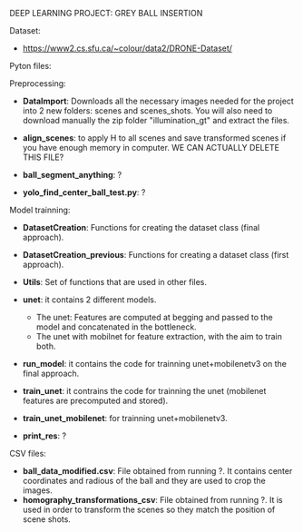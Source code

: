 DEEP LEARNING PROJECT: 
GREY BALL INSERTION

Dataset:
- https://www2.cs.sfu.ca/~colour/data2/DRONE-Dataset/
  
Pyton files:

Preprocessing:
- **DataImport**: Downloads all the necessary images needed for the project into 2 new folders: scenes and scenes_shots.
  You will also need to download manually the zip folder "illumination_gt" and extract the files.

- **align_scenes**:  to apply H to all scenes and save transformed scenes if you have enough memory in computer. WE CAN ACTUALLY DELETE THIS FILE?
- **ball_segment_anything**: ?
- **yolo_find_center_ball_test.py**: ?

Model trainning:
- **DatasetCreation**: Functions for creating the dataset class (final approach).
- **DatasetCreation_previous**: Functions for creating a dataset class (first approach).
- **Utils**: Set of functions that are used in other files.
- **unet**: it contains 2 different models.
    - The unet: Features are computed at begging and passed to the model and concatenated in the bottleneck.
    - The unet with mobilnet for feature extraction, with the aim to train both.

- **run_model**: it contains the code for trainning unet+mobilenetv3 on the final approach.
- **train_unet**: it contrains the code for trainning the unet (mobilenet features are precomputed and stored).
- **train_unet_mobilenet**: for trainning unet+mobilenetv3.
- **print_res**: ? 


CSV files:
- **ball_data_modified.csv**: File obtained from running ?. It contains center coordinates and radious of the ball and they are used to crop the images.
- **homography_transformations_csv**: File obtained from running ?. It is used in order to transform the scenes so they match the position of scene shots.


